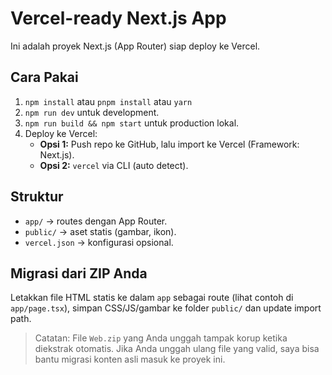 # Vercel-ready Next.js App

Ini adalah proyek Next.js (App Router) siap deploy ke Vercel.

## Cara Pakai
1. `npm install` atau `pnpm install` atau `yarn`
2. `npm run dev` untuk development.
3. `npm run build && npm start` untuk production lokal.
4. Deploy ke Vercel:
   - **Opsi 1:** Push repo ke GitHub, lalu import ke Vercel (Framework: Next.js).
   - **Opsi 2:** `vercel` via CLI (auto detect).

## Struktur
- `app/` -> routes dengan App Router.
- `public/` -> aset statis (gambar, ikon).
- `vercel.json` -> konfigurasi opsional.

## Migrasi dari ZIP Anda
Letakkan file HTML statis ke dalam `app` sebagai route (lihat contoh di `app/page.tsx`), 
simpan CSS/JS/gambar ke folder `public/` dan update import path. 

> Catatan: File `Web.zip` yang Anda unggah tampak korup ketika diekstrak otomatis.
> Jika Anda unggah ulang file yang valid, saya bisa bantu migrasi konten asli masuk ke proyek ini.
